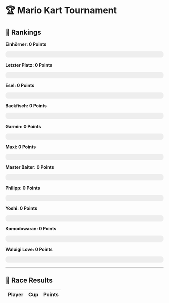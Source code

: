 # 🏆 Mario Kart Tournament

## 🥇 Rankings


**Einhörner: 0 Points**
<div style="background-color: #eee; border-radius: 8px; width: 100%; height: 20px;">
  <div style="width: 0.0%; background-color: pink; height: 100%; border-radius: 8px;"></div>
</div>

**Letzter Platz: 0 Points**
<div style="background-color: #eee; border-radius: 8px; width: 100%; height: 20px;">
  <div style="width: 0.0%; background-color: rosa; height: 100%; border-radius: 8px;"></div>
</div>

**Esel: 0 Points**
<div style="background-color: #eee; border-radius: 8px; width: 100%; height: 20px;">
  <div style="width: 0.0%; background-color: blue; height: 100%; border-radius: 8px;"></div>
</div>

**Backfisch: 0 Points**
<div style="background-color: #eee; border-radius: 8px; width: 100%; height: 20px;">
  <div style="width: 0.0%; background-color: purple; height: 100%; border-radius: 8px;"></div>
</div>

**Garmin: 0 Points**
<div style="background-color: #eee; border-radius: 8px; width: 100%; height: 20px;">
  <div style="width: 0.0%; background-color: green; height: 100%; border-radius: 8px;"></div>
</div>

**Maxi: 0 Points**
<div style="background-color: #eee; border-radius: 8px; width: 100%; height: 20px;">
  <div style="width: 0.0%; background-color: blue; height: 100%; border-radius: 8px;"></div>
</div>

**Master Baiter: 0 Points**
<div style="background-color: #eee; border-radius: 8px; width: 100%; height: 20px;">
  <div style="width: 0.0%; background-color: yellow; height: 100%; border-radius: 8px;"></div>
</div>

**Philipp: 0 Points**
<div style="background-color: #eee; border-radius: 8px; width: 100%; height: 20px;">
  <div style="width: 0.0%; background-color: green; height: 100%; border-radius: 8px;"></div>
</div>

**Yoshi: 0 Points**
<div style="background-color: #eee; border-radius: 8px; width: 100%; height: 20px;">
  <div style="width: 0.0%; background-color: green; height: 100%; border-radius: 8px;"></div>
</div>

**Komodowaran: 0 Points**
<div style="background-color: #eee; border-radius: 8px; width: 100%; height: 20px;">
  <div style="width: 0.0%; background-color: green; height: 100%; border-radius: 8px;"></div>
</div>

**Waluigi Love: 0 Points**
<div style="background-color: #eee; border-radius: 8px; width: 100%; height: 20px;">
  <div style="width: 0.0%; background-color: purple; height: 100%; border-radius: 8px;"></div>
</div>

---

## 🏁 Race Results

| Player | Cup | Points |
|--------|-----|--------|
